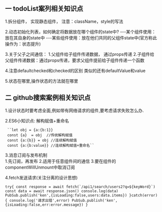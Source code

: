 ## 一 todoList案列相关知识点

1.拆分组件， 实现静态组件， 注意：className，style的写法

2.动态初始化列表，如何确定将数据放在哪个组件的state中?
    ---某个组件使用：放在其自身的state中
    ---某些组件使用：放在他们共同的父组件state中(官方称此操作为：状态提升)

3.关于父子之间通信：
    1.父组件给子组件传递数据， 通过props传递
    2.子组件给父组件传递数据：通过props传递，要求父组件提前给子组件传递一个函数
    
4.注意defaultchecked和checked的区别 类似的还有defaultValue和value

5.状态在哪里,操作状态的方法就在哪里

## 二 github搜索案例相关知识点
1.设计状态时要考虑全面,例如带有网络请求的组件,要考虑请求失败怎么办. 

2.ES6小知识点: 解构赋值+重命名
  
     ``let obj = {a:{b:1}}
     const {a}  = obj  //传统解构赋值
     const {a:{b}} = obj //连续解构赋值
     const {a:{b:value}} //连续解构赋值+重命名``
     
3.消息订阅与发布机制   
      1.先订阅，再发布
      2.适用于任意组件间的通信
      3.要在组件的componentWillUnmount中取消订阅

4.fetch发送请求(关注分离的设计思想)

``
   try{
        const response = await fetch(`/api1/search/users2?q=${keyWord}`)
        const data = await response.json()
        console.log(data)
        PubSub.publish('ken',{isLoading:false,users:data.items})
        }catch(error){
        console.log('请求出错',error)
        PubSub.publish('ken',{isLoading:false,err:error.message})
    }
 ``   
